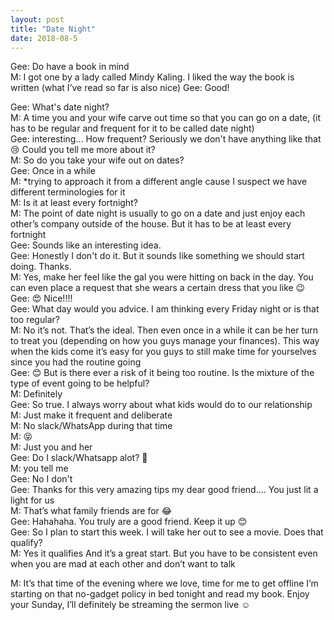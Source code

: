 ```yaml
---
layout: post
title: "Date Night"
date: 2018-08-5
---
```

 
Gee: Do have a book in mind  
M: I got one by a lady called Mindy Kaling. I liked the way the book is written (what I’ve read so far is also nice)
Gee: Good!

Gee: What's date night?  
M: A time you and your wife carve out time so that you can go on a date, (it has to be regular and frequent for it to be called date night)  
Gee: interesting... How frequent? Seriously we don't have anything like that 😢 Could you tell me more about it?  
M: So do you take your wife out on dates?  
Gee: Once in a while  
M: *trying to approach it from a different angle cause I suspect we have different terminologies for it  
M: Is it at least every fortnight?  
M: The point of date night is usually to go on a date and just enjoy each other’s company outside of the house. But it has to be at least every fortnight  
Gee: Sounds like an interesting idea.  
Gee: Honestly I don't do it. But it sounds like something we should start doing. Thanks.  
M: Yes, make her feel like the gal you were hitting on back in the day. You can even place a request that she wears a certain dress that you like 😉  
Gee: 😍 Nice!!!!  
Gee: What day would you advice. I am thinking every Friday night or is that too regular?  
M: No it’s not. That’s the ideal. Then even once in a while it can be her turn to treat you (depending on how you guys manage your finances). This way when the kids come it’s easy for you guys to still make time for yourselves since you had the routine going  
Gee: 😊 But is there ever a risk of it being too routine. Is the mixture of the type of event going to be helpful?  
M: Definitely  
Gee: So true. I always worry about what kids would do to our relationship  
M: Just make it frequent and deliberate  
M: No slack/WhatsApp during that time  
M: 😝  
M: Just you and her  
Gee: Do I slack/Whatsapp alot? 🤔  
M: you tell me  
Gee: No I don't  
Gee: Thanks for this very amazing tips my dear good friend.... You just lit a light for us  
M: That’s what family friends are for 😂  
Gee: Hahahaha. You truly are a good friend. Keep it up 😊  
Gee: So I plan to start this week. I will take her out to see a movie. Does that qualify?  
M: Yes it qualifies And it’s a great start. But you have to be consistent even when you are mad at each other and don’t want to talk

M: It’s that time of the evening where we love, time for me to get offline 
I’m starting on that no-gadget policy in bed tonight and read my book. Enjoy your Sunday, I’ll definitely be streaming the sermon live ☺